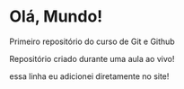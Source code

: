 # Olá, Mundo!
 Primeiro repositório do curso de Git e Github

Repositório criado durante uma aula ao vivo!

essa linha eu adicionei diretamente no site!
